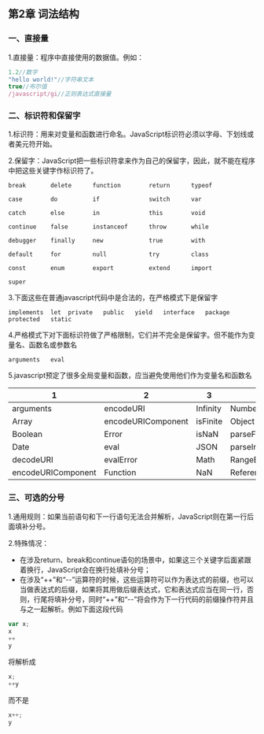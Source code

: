 ## 第2章 词法结构
### 一、直接量
1.直接量：程序中直接使用的数据值。例如：
```javascript 1.5
1.2//数字
"hello world!"//字符串文本
true//布尔值
/javascript/gi//正则表达式直接量
```
### 二、标识符和保留字
1.标识符：用来对变量和函数进行命名。JavaScript标识符必须以字母、下划线或者美元符开始。

2.保留字：JavaScript把一些标识符拿来作为自己的保留字，因此，就不能在程序中把这些关键字作标识符了。

```
break       delete      function        return      typeof  

case        do          if              switch      var 

catch       else        in              this        void

continue    false       instanceof      throw       while   

debugger    finally     new             true        with

default     for         null            try         class

const       enum        export          extend      import   

super       
```
3.下面这些在普通javascript代码中是合法的，在严格模式下是保留字
```
implements  let  private   public   yield   interface   package   protected   static  
```
4.严格模式下对下面标识符做了严格限制，它们并不完全是保留字。但不能作为变量名、函数名或参数名
```
arguments   eval
```
5.javascript预定了很多全局变量和函数，应当避免使用他们作为变量名和函数名

1 | 2 | 3 | 4 | 5
---|---|---|---|---
arguments | encodeURI | Infinity | Number | RegExp
Array | encodeURIComponent| isFinite| Object| String
Boolean | Error| isNaN| parseFloat| SyntaxError
Date | eval| JSON| parseInt| TypeError
decodeURI | evalError| Math| RangeError| undefined
encodeURIComponent | Function| NaN| ReferenceError| URIError
### 三、可选的分号
1.通用规则：如果当前语句和下一行语句无法合并解析，JavaScript则在第一行后面填补分号。

2.特殊情况：
+ 在涉及return、break和continue语句的场景中，如果这三个关键字后面紧跟着换行，JavaScript会在换行处填补分号；
+ 在涉及“++”和“--”运算符的时候，这些运算符可以作为表达式的前缀，也可以当做表达式的后缀，如果将其用做后缀表达式，它和表达式应当在同一行，否则，行尾将填补分号，同时“++”和“--”将会作为下一行代码的前缀操作符并且与之一起解析。例如下面这段代码
```JavaScript
var x;
x
++
y
```
将解析成
```JavaScript
x;
++y
```
而不是
```JavaScript
x++;
y
```
